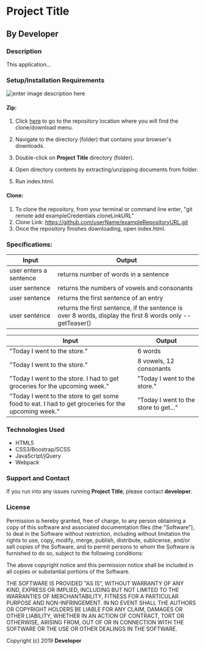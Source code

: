 # Project Title

## By **Developer**

### Description

This application...

### Setup/Installation Requirements

![enter image description here](https://i.imgur.com/UStodOA.jpg "read")

#### Zip:

1. Click [here](exampleURLToUserRepository) to go to the repository location where you will find the clone/download menu.

 2. Navigate to the directory (folder) that contains your browser's downloads.
 3. Double-click on **Project Title** directory (folder).
 4. Open directory contents by extracting/unzipping documents from folder.
 5. Run index.html.

#### Clone:

 1. To clone the repository, from your terminal or command line enter, "git remote add exampleCredentials cloneLinkURL"
 2. Clone Link: https://github.com/userName/exampleRepositoryURL.git
 3. Once the repository finishes downloading, open index.html.

### Specifications:

|Input|Output|
|---|---|
|user enters a sentence|returns number of words in a sentence|
|user sentence|returns the numbers of vowels and consonants|
|user sentence|returns the first sentence of an entry|
|user sentence|returns the first sentence, if the sentence is over 8 words, display the first 8 words only -- getTeaser()|

|Input|Output|
|---|---|
|"Today I went to the store."|6 words|
|"Today I went to the store."|8 vowels, 12 consonants|
|"Today I went to the store. I had to get groceries for the upcoming week."|"Today I went to the store."|
|"Today I went to the store to get some food to eat. I had to get groceries for the upcoming week."|"Today I went to the store to get..."|

### Technologies Used

 - HTML5
 - CSS3/Boostrap/SCSS
 - JavaScript/jQuery
 - Webpack

### Support and Contact

If you run into any issues running **Project Title**, please contact **developer**.

### License

Permission is hereby granted, free of charge, to any person obtaining a copy of this software and associated documentation files (the "Software"), to deal in the Software without restriction, including without limitation the rights to use, copy, modify, merge, publish, distribute, sublicense, and/or sell copies of the Software, and to permit persons to whom the Software is furnished to do so, subject to the following conditions:

The above copyright notice and this permission notice shall be included in all copies or substantial portions of the Software.

THE SOFTWARE IS PROVIDED "AS IS", WITHOUT WARRANTY OF ANY KIND, EXPRESS OR IMPLIED, INCLUDING BUT NOT LIMITED TO THE WARRANTIES OF MERCHANTABILITY, FITNESS FOR A PARTICULAR PURPOSE AND NON-INFRINGEMENT. IN NO EVENT SHALL THE AUTHORS OR COPYRIGHT HOLDERS BE LIABLE FOR ANY CLAIM, DAMAGES OR OTHER LIABILITY, WHETHER IN AN ACTION OF CONTRACT, TORT OR OTHERWISE, ARISING FROM, OUT OF OR IN CONNECTION WITH THE SOFTWARE OR THE USE OR OTHER DEALINGS IN THE SOFTWARE.

Copyright (c) 2019 **Developer**
